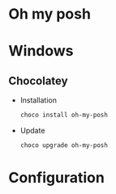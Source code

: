 # Oh my posh

# Windows
## Chocolatey
- Installation
  ```PowerShell
  choco install oh-my-posh
  ```
- Update
  ```PowerShell
  choco upgrade oh-my-posh
  ```

# Configuration